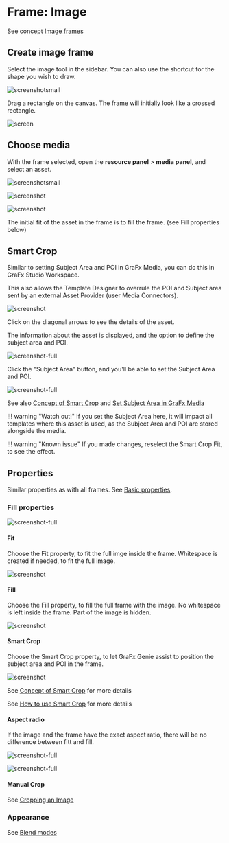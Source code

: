 # Frame: Image

See concept [Image frames](/GraFx-Studio/concepts/frames/#image-frame)

## Create image frame

Select the image tool in the sidebar. You can also use the shortcut for the shape you wish to draw.

![screenshotsmall](image-1.png)

Drag a rectangle on the canvas. The frame will initially look like a crossed rectangle.

![screen](image-2.png)

## Choose media

With the frame selected, open the **resource panel** > **media panel**, and select an asset.

![screenshotsmall](bottom-quicktools-ui.png)

![screenshot](image-3.png)

![screenshot](image-4.png)

The initial fit of the asset in the frame is to fill the frame. (see Fill properties below)

## Smart Crop

Similar to setting Subject Area and POI in GraFx Media, you can do this in GraFx Studio Workspace.

This also allows the Template Designer to overrule the POI and Subject area sent by an external Asset Provider (user Media Connectors).

![screenshot](sc01.png)

Click on the diagonal arrows to see the details of the asset.

The information about the asset is displayed, and the option to define the subject area and POI.

![screenshot-full](sc02.png)

Click the "Subject Area" button, and you'll be able to set the Subject Area and POI.

![screenshot-full](sc03.png)

See also [Concept of Smart Crop](/concepts/genie-smart-crop/) and [Set Subject Area in GraFx Media](/GraFx-Media/guides/smart-crop-subject-area/)

!!! warning "Watch out!"
    If you set the Subject Area here, it will impact all templates where this asset is used, as the Subject Area and POI are stored alongside the media.

!!! warning "Known issue"
    If you made changes, reselect the Smart Crop Fit, to see the effect.

## Properties

Similar properties as with all frames. See [Basic properties](/GraFx-Studio/concepts/frames/#basic-properties).

### Fill properties

![screenshot-full](sc5.png)

#### Fit

Choose the Fit property, to fit the full imge inside the frame. Whitespace is created if needed, to fit the full image.

![screenshot](image-7.png)

#### Fill

Choose the Fill property, to fill the full frame with the image. No whitespace is left inside the frame. Part of the image is hidden.

![screenshot](image-6.png)

#### Smart Crop

Choose the Smart Crop property, to let GraFx Genie assist to position the subject area and POI in the frame.

![screenshot](sc12.png)

See [Concept of Smart Crop](../../concepts/genie-smart-crop/) for more details

See [How to use Smart Crop](../smart-crop/) for more details

#### Aspect radio

If the image and the frame have the exact aspect ratio, there will be no difference between fitt and fill.

![screenshot-full](fit.png)

![screenshot-full](fill.png)

#### Manual Crop

See [Cropping an Image](/GraFx-Studio/guides/cropping/)

### Appearance

See [Blend modes](/GraFx-Studio/guides/blendmodes/)